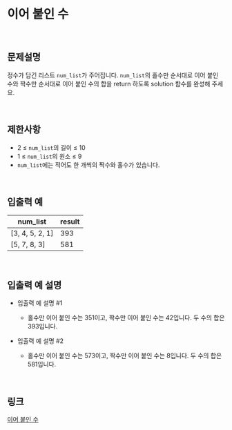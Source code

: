 # 이어 붙인 수

<br>

## 문제설명
정수가 담긴 리스트 `num_list`가 주어집니다. `num_list`의 홀수만 순서대로 이어 붙인 수와 짝수만 순서대로 이어 붙인 수의 합을 return 하도록 solution 함수를 완성해 주세요.

<br>

## 제한사항
- 2 ≤ `num_list`의 길이 ≤ 10
- 1 ≤ `num_list`의 원소 ≤ 9
- `num_list`에는 적어도 한 개씩의 짝수와 홀수가 있습니다.

<br>

## 입출력 예
| num_list | result |
|---|---|
| [3, 4, 5, 2, 1] | 393 |
| [5, 7, 8, 3] | 581 |

<br>

## 입출력 예 설명
- 입출력 예 설명 #1
    - 홀수만 이어 붙인 수는 351이고, 짝수만 이어 붙인 수는 42입니다. 두 수의 합은 393입니다.

- 입출력 예 설명 #2
    - 홀수만 이어 붙인 수는 573이고, 짝수만 이어 붙인 수는 8입니다. 두 수의 합은 581입니다.

<br>

## 링크
[이어 붙인 수](https://school.programmers.co.kr/learn/courses/30/lessons/181928)
